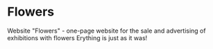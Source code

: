 # Flowers
Website "Flowers" - one-page website for the sale and advertising of exhibitions with flowers
Еrything is just as it was!
